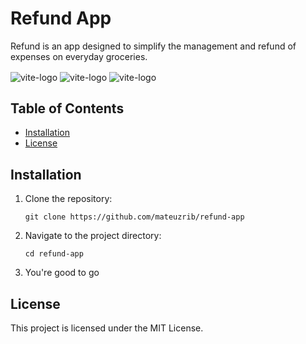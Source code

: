 # Refund App
Refund is an app designed to simplify the management and refund of expenses on everyday groceries.

<div>
 <img align="center" alt="vite-logo" src="https://img.shields.io/badge/JavaScript-010101?style=for-the-badge&logo=javascript&logoColor=white">
 <img align="center" alt="vite-logo" src="https://img.shields.io/badge/HTML-010101?style=for-the-badge&logo=html5&logoColor=white">
 <img align="center" alt="vite-logo" src="https://img.shields.io/badge/CSS-010101?style=for-the-badge&logo=css3&logoColor=white">
</div>

## Table of Contents

- [Installation](#installation)
- [License](#license)

## Installation

1. Clone the repository:
   ```
   git clone https://github.com/mateuzrib/refund-app
   ```
   
2. Navigate to the project directory:
   ```
   cd refund-app
   ```
3. You're good to go


## License
This project is licensed under the MIT License.
